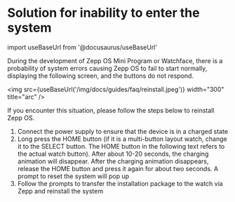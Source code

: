# Solution for inability to enter the system

import useBaseUrl from '@docusaurus/useBaseUrl'

During the development of Zepp OS Mini Program or Watchface, there is a probability of system errors causing Zepp OS to fail to start normally, displaying the following screen, and the buttons do not respond.

<img src={useBaseUrl('/img/docs/guides/faq/reinstall.jpeg')} width="300" title="arc" />

If you encounter this situation, please follow the steps below to reinstall Zepp OS.

1. Connect the power supply to ensure that the device is in a charged state
1. Long press the HOME button (if it is a multi-button layout watch, change it to the SELECT button. The HOME button in the following text refers to the actual watch button). After about 10-20 seconds, the charging animation will disappear. After the charging animation disappears, release the HOME button and press it again for about two seconds. A prompt to reset the system will pop up
1. Follow the prompts to transfer the installation package to the watch via Zepp and reinstall the system
